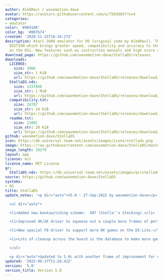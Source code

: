 ```yaml
---
author: AlekMaul / wavemotion-dave
avatar: https://avatars.githubusercontent.com/u/75039837?v=4
categories:
- emulator
color: '#969188'
color_bg: '#807b74'
created: '2020-11-25T18:16:27Z'
description: Atari 2600 emulator for DS (original code by AlekMaul). This is the PHOENIX
  EDITION which brings greater speed, compatibility and accuracy to the emulation
  on the DSi. New features such as instruction manuals and high score support included!
download_page: https://github.com/wavemotion-dave/StellaDS/releases
downloads:
  LICENSE:
    size: 1068
    size_str: 1 KiB
    url: https://github.com/wavemotion-dave/StellaDS/releases/download/5.0/LICENSE
  StellaDS.nds:
    size: 1337856
    size_str: 1 MiB
    url: https://github.com/wavemotion-dave/StellaDS/releases/download/5.0/StellaDS.nds
  compatibility.txt:
    size: 24787
    size_str: 24 KiB
    url: https://github.com/wavemotion-dave/StellaDS/releases/download/5.0/compatibility.txt
  readme.txt:
    size: 21091
    size_str: 20 KiB
    url: https://github.com/wavemotion-dave/StellaDS/releases/download/5.0/readme.txt
github: wavemotion-dave/StellaDS
icon: https://db.universal-team.net/assets/images/icons/stellads.png
image: https://raw.githubusercontent.com/wavemotion-dave/StellaDS/master/arm9/gfx/bgTop.png
image_length: 10279
layout: app
license: mit
license_name: MIT License
qr:
  StellaDS.nds: https://db.universal-team.net/assets/images/qr/stellads-nds.png
source: https://github.com/wavemotion-dave/StellaDS
systems:
- DS
title: StellaDS
update_notes: '<p dir="auto">V5.0 : 27-Sep-2022 by wavemotion-dave</p>

  <ul dir="auto">

  <li>Added new bankswitching scheme:  X07 (Stella''s Stocking).</li>

  <li>Improved 4K/2K driver to squeese out a couple more frames of performance.</li>

  <li>New special F8 driver to support more 8K games on the DS-Lite.</li>

  <li>Lots of cleanup across the board in the database to make more games playable.</li>

  </ul>

  <p dir="auto">Updated to 5.0c with another frame of improvement for 4K and 8K games!</p>'
updated: '2022-09-27T11:26:42Z'
version: '5.0'
version_title: Version 5.0
---
```

